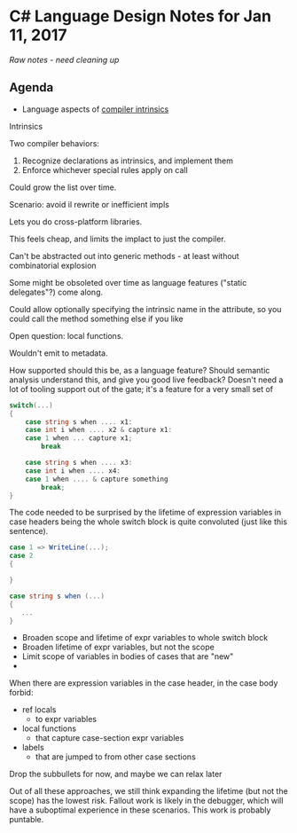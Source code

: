 # C# Language Design Notes for Jan 11, 2017

*Raw notes - need cleaning up*

## Agenda

- Language aspects of [compiler intrinsics](https://github.com/dotnet/roslyn/issues/11475)

Intrinsics

Two compiler behaviors:
1. Recognize declarations as intrinsics, and implement them
2. Enforce whichever special rules apply on call

Could grow the list over time.

Scenario: avoid il rewrite or inefficient impls

Lets you do cross-platform libraries.

This feels cheap, and limits the implact to just the compiler.

Can't be abstracted out into generic methods - at least without combinatorial explosion

Some might be obsoleted over time as language features ("static delegates"?) come along.

Could allow optionally specifying the intrinsic name in the attribute, so you could call the method something else if you like

Open question: local functions.

Wouldn't emit to metadata.

How supported should this be, as a language feature? Should semantic analysis understand this, and give you good live feedback? Doesn't need a lot of tooling support out of the gate; it's a feature for a very small set of 




``` c#
switch(...)
{
	case string s when .... x1:
	case int i when .... x2 & capture x1:
	case 1 when ... capture x1;
		break

	case string s when .... x3:
	case int i when .... x4:
	case 1 when .... & capture something
		break;
}
```

The code needed to be surprised by the lifetime of expression variables in case headers being the whole switch block is quite convoluted (just like this sentence).

``` c#
case 1 => WriteLine(...);
case 2
{

}

case string s when (...)
{
   ...
}
```

- Broaden scope and lifetime of expr variables to whole switch block
- Broaden lifetime of expr variables, but not the scope
- Limit scope of variables in bodies of cases that are "new"
- 


When there are expression variables in the case header, in the case body forbid:
- ref locals 
	- to expr variables
- local functions
	- that capture case-section expr variables
- labels 
	- that are jumped to from other case sections

Drop the subbullets for now, and maybe we can relax later


Out of all these approaches, we still think expanding the lifetime (but not the scope) has the lowest risk. Fallout work is likely in the debugger, which will have a suboptimal experience in these scenarios. This work is probably puntable.


















